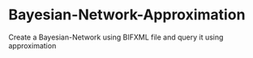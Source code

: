 # Bayesian-Network-Approximation
 Create a Bayesian-Network using BIFXML file and query it using approximation
